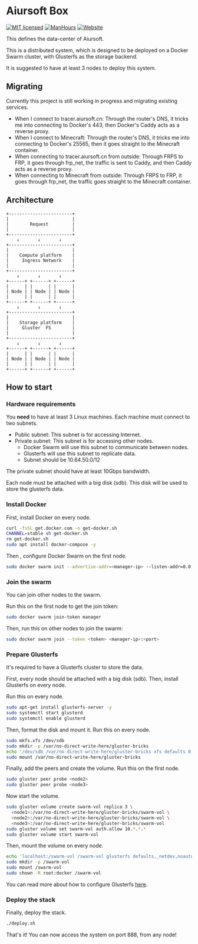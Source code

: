 # Aiursoft Box

[![MIT licensed](https://img.shields.io/badge/license-MIT-blue.svg)](https://gitlab.aiursoft.cn/aiursoft/box/-/blob/master/LICENSE)
[![ManHours](https://manhours.aiursoft.cn/r/gitlab.aiursoft.cn/aiursoft/box.svg)](https://gitlab.aiursoft.cn/aiursoft/box/-/commits/master?ref_type=heads)
[![Website](https://img.shields.io/website?url=https%3A%2F%2Fwww.aiursoft.cn%2F)](https://www.aiursoft.cn)

This defines the data-center of Aiursoft.

This is a distributed system, which is designed to be deployed on a Docker Swarm cluster, with Glusterfs as the storage backend.

It is suggested to have at least 3 nodes to deploy this system.

## Migrating

Currently this project is still working in progress and migrating existing services.

* When I connect to tracer.aiursoft.cn: Through the router's DNS, it tricks me into connecting to Docker's 443, then Docker's Caddy acts as a reverse proxy.
* When I connect to Minecraft: Through the router's DNS, it tricks me into connecting to Docker's 25565, then it goes straight to the Minecraft container.
* When connecting to tracer.aiursoft.cn from outside: Through FRPS to FRP, it goes through frp_net, the traffic is sent to Caddy, and then Caddy acts as a reverse proxy.
* When connecting to Minecraft from outside: Through FRPS to FRP, it goes through frp_net, the traffic goes straight to the Minecraft container.

## Architecture

```text
+------------------------+
|                        |
|        Request         | 
|                        |
+------------------------+
    ↓       ↓       ↓
+------------------------+
|                        |
|    Compute platform    | 
|     Ingress Network    |
|                        |
+------------------------+
    ↓       ↓       ↓
+------+ +------+ +------+
|      | |      | |      |
| Node | | Node | | Node |
|      | |      | |      |
+------+ +------+ +------+
    ↓       ↓       ↓
+------------------------+
|                        |
|    Storage platform    | 
|     Gluster  FS        |
|                        |
+------------------------+
    ↓       ↓       ↓
+------+ +------+ +------+
|      | |      | |      |
| Node | | Node | | Node |
|      | |      | |      |
+------+ +------+ +------+
```

## How to start

### Hardware requirements

You **need** to have at least 3 Linux machines. Each machine must connect to two subnets.

* Public subnet: This subnet is for accessing Internet.
* Private subnet: This subnet is for accessing other nodes.
  * Docker Swarm will use this subnet to communicate between nodes.
  * Glusterfs will use this subnet to replicate data.
  * Subnet should be 10.64.50.0/12

The private subnet should have at least 10Gbps bandwidth.

Each node must be attached with a big disk (sdb). This disk will be used to store the glusterfs data.

### Install Docker

First, install Docker on every node.

```bash
curl -fsSL get.docker.com -o get-docker.sh
CHANNEL=stable sh get-docker.sh
rm get-docker.sh
sudo apt install docker-compose -y
```

Then , configure Docker Swarm on the first node.

```bash
sudo docker swarm init --advertise-addr=<manager-ip> --listen-addr=0.0.0.0 --data-path-port=7779 --force-new-cluster=true
```

### Join the swarm

You can join other nodes to the swarm.

Run this on the first node to get the join token:

```bash
sudo docker swarm join-token manager
```

Then, run this on other nodes to join the swarm:

```bash
sudo docker swarm join --token <token> <manager-ip>:<port>
```

### Prepare Glusterfs

It's required to have a Glusterfs cluster to store the data.

First, every node should be attached with a big disk (sdb). Then, install Glusterfs on every node.

Run this on every node.

```bash
sudo apt-get install glusterfs-server -y
sudo systemctl start glusterd
sudo systemctl enable glusterd
```

Then, format the disk and mount it. Run this on every node.

```bash
sudo mkfs.xfs /dev/sdb
sudo mkdir -p /var/no-direct-write-here/gluster-bricks
echo '/dev/sdb /var/no-direct-write-here/gluster-bricks xfs defaults 0 0' | sudo tee -a /etc/fstab
sudo mount /var/no-direct-write-here/gluster-bricks
```

Finally, add the peers and create the volume. Run this on the first node.

```bash
sudo gluster peer probe <node2>
sudo gluster peer probe <node3>
```

Now start the volume.

```bash
sudo gluster volume create swarm-vol replica 3 \
  <node1>:/var/no-direct-write-here/gluster-bricks/swarm-vol \
  <node2>:/var/no-direct-write-here/gluster-bricks/swarm-vol \
  <node3>:/var/no-direct-write-here/gluster-bricks/swarm-vol
sudo gluster volume set swarm-vol auth.allow 10.*.*.*
sudo gluster volume start swarm-vol
```

Then, mount the volume on every node.

```bash
echo 'localhost:/swarm-vol /swarm-vol glusterfs defaults,_netdev,noauto,x-systemd.automount 0 0' | sudo tee -a /etc/fstab
sudo mkdir -p /swarm-vol
sudo mount /swarm-vol
sudo chown -R root:docker /swarm-vol
```

You can read more about how to configure Glusterfs [here](https://docs.gluster.org/en/v3/Administrator%20Guide/Managing%20Volumes/).

### Deploy the stack

Finally, deploy the stack.

```bash
./deploy.sh
```

That's it! You can now access the system on port 888, from any node!
